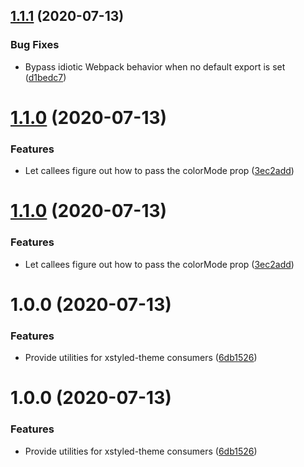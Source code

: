 ## [1.1.1](https://github.com/La-Javaness/xstyled-theme-system/compare/v1.1.0...v1.1.1) (2020-07-13)


### Bug Fixes

* Bypass idiotic Webpack behavior when no default export is set ([d1bedc7](https://github.com/La-Javaness/xstyled-theme-system/commit/d1bedc79dcdf1879b3c8ab29521649185a6a1927))

# [1.1.0](https://github.com/La-Javaness/xstyled-theme-system/compare/v1.0.0...v1.1.0) (2020-07-13)


### Features

* Let callees figure out how to pass the colorMode prop ([3ec2add](https://github.com/La-Javaness/xstyled-theme-system/commit/3ec2add6152a700cb74f09b629f8eee646cdb707))

# [1.1.0](https://github.com/La-Javaness/xstyled-theme-system/compare/v1.0.0...v1.1.0) (2020-07-13)


### Features

* Let callees figure out how to pass the colorMode prop ([3ec2add](https://github.com/La-Javaness/xstyled-theme-system/commit/3ec2add6152a700cb74f09b629f8eee646cdb707))

# 1.0.0 (2020-07-13)


### Features

* Provide utilities for xstyled-theme consumers ([6db1526](https://github.com/La-Javaness/xstyled-theme-system/commit/6db152641abe592a36d06db3c6df85ae4e47d55a))

# 1.0.0 (2020-07-13)


### Features

* Provide utilities for xstyled-theme consumers ([6db1526](https://github.com/La-Javaness/xstyled-theme-system/commit/6db152641abe592a36d06db3c6df85ae4e47d55a))
